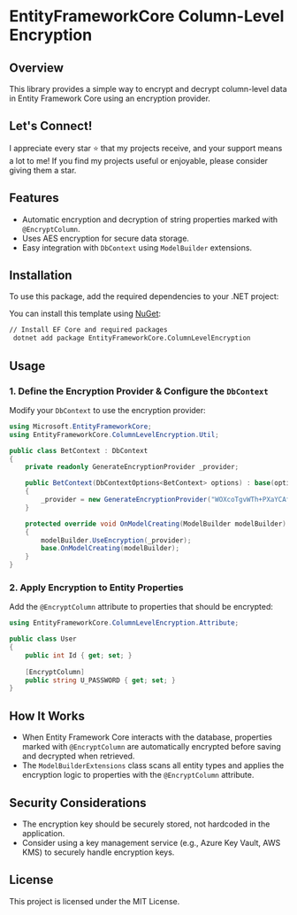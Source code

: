 # EntityFrameworkCore Column-Level Encryption

## Overview
This library provides a simple way to encrypt and decrypt column-level data in Entity Framework Core using an encryption provider.

## Let's Connect!
I appreciate every star ⭐ that my projects receive, and your support means a lot to me! If you find my projects useful or enjoyable, please consider giving them a star.


## Features
- Automatic encryption and decryption of string properties marked with `@EncryptColumn`.
- Uses AES encryption for secure data storage.
- Easy integration with `DbContext` using `ModelBuilder` extensions.

## Installation
To use this package, add the required dependencies to your .NET project:

You can install this template using [NuGet](https://www.nuget.org/packages/MagicOnionGenericTemplate):

```sh
// Install EF Core and required packages
 dotnet add package EntityFrameworkCore.ColumnLevelEncryption
```

## Usage

### 1. Define the Encryption Provider & Configure the `DbContext`

Modify your `DbContext` to use the encryption provider:

```csharp
using Microsoft.EntityFrameworkCore;
using EntityFrameworkCore.ColumnLevelEncryption.Util;

public class BetContext : DbContext
{
    private readonly GenerateEncryptionProvider _provider;

    public BetContext(DbContextOptions<BetContext> options) : base(options)
    {
        _provider = new GenerateEncryptionProvider("WOXcoTgvWTh+PXaYCAfiEQ==");
    }

    protected override void OnModelCreating(ModelBuilder modelBuilder)
    {
        modelBuilder.UseEncryption(_provider);
        base.OnModelCreating(modelBuilder);
    }
}
```

### 2. Apply Encryption to Entity Properties

Add the `@EncryptColumn` attribute to properties that should be encrypted:

```csharp
using EntityFrameworkCore.ColumnLevelEncryption.Attribute;

public class User
{
    public int Id { get; set; }
    
    [EncryptColumn]
    public string U_PASSWORD { get; set; }
}
```



## How It Works
- When Entity Framework Core interacts with the database, properties marked with `@EncryptColumn` are automatically encrypted before saving and decrypted when retrieved.
- The `ModelBuilderExtensions` class scans all entity types and applies the encryption logic to properties with the `@EncryptColumn` attribute.

## Security Considerations
- The encryption key should be securely stored, not hardcoded in the application.
- Consider using a key management service (e.g., Azure Key Vault, AWS KMS) to securely handle encryption keys.

## License
This project is licensed under the MIT License.

